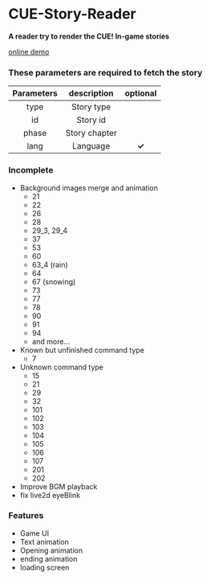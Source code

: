 # CUE-Story-Reader

**A reader try to render the CUE! In-game stories**

[online demo](https://cpk0521.github.io/CUE-Story-Reader/?type=Card&id=1130001&phase=1)

### These parameters are required to fetch the story

| Parameters  | description | optional |
| :-------------: | :-------------: | :-------------:|
|type  | Story type | |
|id  | Story id | |
|phase  | Story chapter | |
|lang  | Language  | **✓** |


### Incomplete

- Background images merge and animation
    - 21
    - 22
    - 26
    - 28
    - 29_3, 29_4
    - 37
    - 53
    - 60
    - 63_4 (rain)
    - 64
    - 67 (snowing)
    - 73
    - 77 
    - 78 
    - 90
    - 91
    - 94
    - and more...
- Known but unfinished command type
    - 7
- Unknown command type
    - 15
    - 21
    - 29
    - 32
    - 101
    - 102
    - 103
    - 104
    - 105
    - 106
    - 107
    - 201
    - 202
- Improve BGM playback
- fix live2d eyeBlink

### Features

- Game UI
- Text animation
- Opening animation
- ending animation
- loading screen

